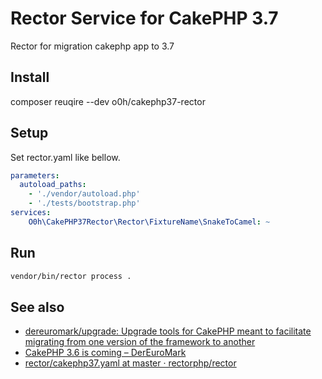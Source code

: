 # Rector Service for CakePHP 3.7

Rector for migration cakephp app to 3.7

## Install
composer reuqire --dev o0h/cakephp37-rector

## Setup
Set rector.yaml like bellow.

```yaml
parameters:
  autoload_paths:
    - './vendor/autoload.php'
    - './tests/bootstrap.php'
services:
    O0h\CakePHP37Rector\Rector\FixtureName\SnakeToCamel: ~
```
## Run
```sh
vendor/bin/rector process .
```

## See also
* [dereuromark/upgrade: Upgrade tools for CakePHP meant to facilitate migrating from one version of the framework to another](https://github.com/dereuromark/upgrade)
* [CakePHP 3\.6 is coming – DerEuroMark](https://www.dereuromark.de/2018/03/14/cakephp-3-6-is-coming/)
* [rector/cakephp37\.yaml at master · rectorphp/rector](https://github.com/rectorphp/rector/blob/master/config/level/cakephp/cakephp37.yaml)

